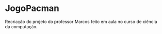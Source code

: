 # JogoPacman
Recriação do projeto do professor Marcos feito em aula no curso de ciência da computação.
